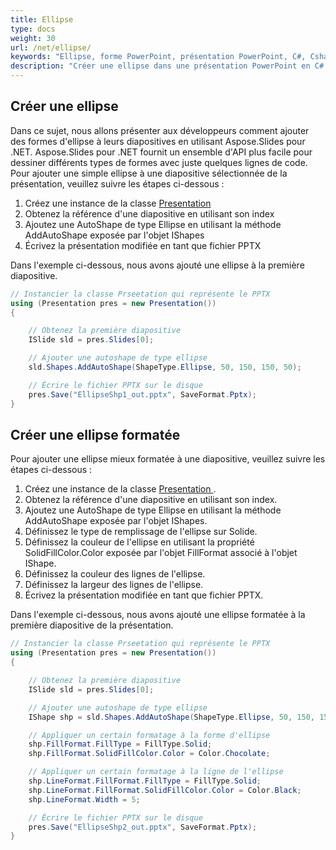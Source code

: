 ```yaml
---
title: Ellipse
type: docs
weight: 30
url: /net/ellipse/
keywords: "Ellipse, forme PowerPoint, présentation PowerPoint, C#, Csharp, Aspose.Slides pour .NET"
description: "Créer une ellipse dans une présentation PowerPoint en C# ou .NET"
---
```



## **Créer une ellipse**
Dans ce sujet, nous allons présenter aux développeurs comment ajouter des formes d'ellipse à leurs diapositives en utilisant Aspose.Slides pour .NET. Aspose.Slides pour .NET fournit un ensemble d'API plus facile pour dessiner différents types de formes avec juste quelques lignes de code. Pour ajouter une simple ellipse à une diapositive sélectionnée de la présentation, veuillez suivre les étapes ci-dessous :

1. Créez une instance de la classe [Presentation ](https://reference.aspose.com/slides/net/aspose.slides/presentation)
1. Obtenez la référence d'une diapositive en utilisant son index
1. Ajoutez une AutoShape de type Ellipse en utilisant la méthode AddAutoShape exposée par l'objet IShapes
1. Écrivez la présentation modifiée en tant que fichier PPTX

Dans l'exemple ci-dessous, nous avons ajouté une ellipse à la première diapositive.

```c#
// Instancier la classe Prseetation qui représente le PPTX
using (Presentation pres = new Presentation())
{

    // Obtenez la première diapositive
    ISlide sld = pres.Slides[0];

    // Ajouter une autoshape de type ellipse
    sld.Shapes.AddAutoShape(ShapeType.Ellipse, 50, 150, 150, 50);

    // Écrire le fichier PPTX sur le disque
    pres.Save("EllipseShp1_out.pptx", SaveFormat.Pptx);
}
```



## **Créer une ellipse formatée**
Pour ajouter une ellipse mieux formatée à une diapositive, veuillez suivre les étapes ci-dessous :

1. Créez une instance de la classe [Presentation ](https://reference.aspose.com/slides/net/aspose.slides/presentation).
1. Obtenez la référence d'une diapositive en utilisant son index.
1. Ajoutez une AutoShape de type Ellipse en utilisant la méthode AddAutoShape exposée par l'objet IShapes.
1. Définissez le type de remplissage de l'ellipse sur Solide.
1. Définissez la couleur de l'ellipse en utilisant la propriété SolidFillColor.Color exposée par l'objet FillFormat associé à l'objet IShape.
1. Définissez la couleur des lignes de l'ellipse.
1. Définissez la largeur des lignes de l'ellipse.
1. Écrivez la présentation modifiée en tant que fichier PPTX.

Dans l'exemple ci-dessous, nous avons ajouté une ellipse formatée à la première diapositive de la présentation.

```c#
// Instancier la classe Prseetation qui représente le PPTX
using (Presentation pres = new Presentation())
{

    // Obtenez la première diapositive
    ISlide sld = pres.Slides[0];

    // Ajouter une autoshape de type ellipse
    IShape shp = sld.Shapes.AddAutoShape(ShapeType.Ellipse, 50, 150, 150, 50);

    // Appliquer un certain formatage à la forme d'ellipse
    shp.FillFormat.FillType = FillType.Solid;
    shp.FillFormat.SolidFillColor.Color = Color.Chocolate;

    // Appliquer un certain formatage à la ligne de l'ellipse
    shp.LineFormat.FillFormat.FillType = FillType.Solid;
    shp.LineFormat.FillFormat.SolidFillColor.Color = Color.Black;
    shp.LineFormat.Width = 5;

    // Écrire le fichier PPTX sur le disque
    pres.Save("EllipseShp2_out.pptx", SaveFormat.Pptx);
}
```
